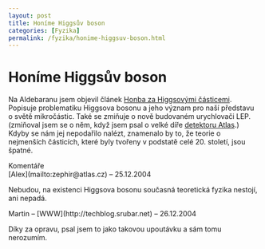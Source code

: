 ```yaml
---
layout: post
title: Honíme Higgsův boson
categories: [Fyzika]
permalink: /fyzika/honime-higgsuv-boson.html
---
```

# Honíme Higgsův boson

Na Aldebaranu jsem objevil článek [Honba za Higgsovými částicemi](http://www.aldebaran.cz/bulletin/2003_28_hig.html). Popisuje problematiku Higgsova bosonu a jeho význam pro naší představu o světě mikročástic. Také se zmiňuje o nově budovaném urychlovači LEP. (zmiňoval jsem se o něm, když jsem psal o velké díře [detektoru Atlas](http://sweb.cz/techblog/2003-06.html#112137).) Kdyby se nám jej nepodařilo nalézt, znamenalo by to, že teorie o nejmenších částicích, které byly tvořeny v podstatě celé 20. století, jsou špatné.


<section id='comments-section'>
<div class='commentsheader'>Komentáře</div>        
<div class='comment-item-header' markdown=1>
[Alex](mailto:zephir@atlas.cz)  &ndash; 25.12.2004
</div>

Nebudou, na existenci Higgsova bosonu současná teoretická fyzika nestojí, ani nepadá.

<div class='comment-item-header' markdown=1>
Martin &ndash; [WWW](http://techblog.srubar.net) &ndash; 26.12.2004
</div>

Díky za opravu, psal jsem to jako takovou upoutávku a sám tomu nerozumím.

</section>